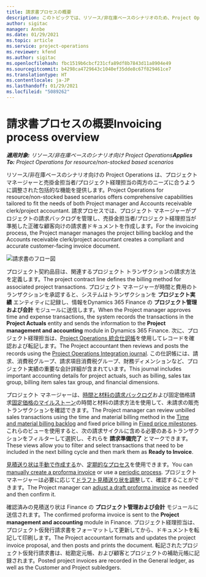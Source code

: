 ```yaml
---
title: 請求書プロセスの概要
description: このトピックでは、リソース/非在庫ベースのシナリオのため、Project Operations における請求書のプロセス概要を説明します。
author: sigitac
manager: Annbe
ms.date: 01/29/2021
ms.topic: article
ms.service: project-operations
ms.reviewer: kfend
ms.author: sigitac
ms.openlocfilehash: fbc1519b6cbcf231cfa89df8b7843d11a8904e49
ms.sourcegitcommit: b4298ca4729643c1040ef35dde8c67f829461ce7
ms.translationtype: HT
ms.contentlocale: ja-JP
ms.lasthandoff: 01/29/2021
ms.locfileid: "5089262"
---
```

# <a name="invoicing-process-overview"></a><span data-ttu-id="8c941-103">請求書プロセスの概要</span><span class="sxs-lookup"><span data-stu-id="8c941-103">Invoicing process overview</span></span>

<span data-ttu-id="8c941-104">_**適用対象:** リソース/非在庫ベースのシナリオ向け Project Operations_</span><span class="sxs-lookup"><span data-stu-id="8c941-104">_**Applies To:** Project Operations for resource/non-stocked based scenarios_</span></span>

<span data-ttu-id="8c941-105">リソース/非在庫ベースのシナリオ向けの Project Operations は、プロジェクト マネージャーと売掛金担当者/プロジェクト経理担当の両方のニーズに合うように調整された包括的な機能を提供します。</span><span class="sxs-lookup"><span data-stu-id="8c941-105">Project Operations for resource/non-stocked based scenarios offers comprehensive capabilities tailored to fit the needs of both Project manager and Accounts receivable clerk/project accountant.</span></span> <span data-ttu-id="8c941-106">請求プロセスでは、プロジェクト マネージャーがプロジェクトの請求バックログを管理し、売掛金担当者/プロジェクト経理担当が準拠した正確な顧客向けの請求書ドキュメントを作成します。</span><span class="sxs-lookup"><span data-stu-id="8c941-106">For the invoicing process, the Project manager manages the project billing backlog and the Accounts receivable clerk/project accountant creates a compliant and accurate customer-facing invoice document.</span></span>

![請求書のフロー図](./media/invoicing-flow.png)

<span data-ttu-id="8c941-108">プロジェクト契約品目は、関連するプロジェクト トランザクションの請求方法を定義します。</span><span class="sxs-lookup"><span data-stu-id="8c941-108">The project contract line defines the billing method for associated project transactions.</span></span> <span data-ttu-id="8c941-109">プロジェクト マネージャーが時間と費用のトランザクションを承認すると、システムはトランザクションを **プロジェクト実績** エンティティに記録し、情報をDynamics 365 Finance の **プロジェクト管理および会計** モジュールに送信します。</span><span class="sxs-lookup"><span data-stu-id="8c941-109">When the Project manager approves time and expense transactions, the system records the transactions in the **Project Actuals** entity and sends the information to the **Project management and accounting** module in Dynamics 365 Finance.</span></span> <span data-ttu-id="8c941-110">次に、プロジェクト経理担当は、[Project Operations 統合仕訳帳](../project-accounting/project-operations-integration-journal.md)を使用してレコードを確認および転記します。</span><span class="sxs-lookup"><span data-stu-id="8c941-110">The Project accountant then reviews and posts the records using the [Project Operations Integration journal](../project-accounting/project-operations-integration-journal.md).</span></span> <span data-ttu-id="8c941-111">この仕訳帳には、請求、消費税グループ、請求項目消費税グループ、財務ディメンションなど、プロジェクト実績の重要な会計詳細が含まれています。</span><span class="sxs-lookup"><span data-stu-id="8c941-111">This journal includes important accounting details for project actuals, such as billing, sales tax group, billing item sales tax group, and financial dimensions.</span></span>

<span data-ttu-id="8c941-112">プロジェクト マネージャーは、[時間と材料の請求バックログ](../proforma-invoicing/manage-billing-backlog.md#time-and-material-billing-backlog)および固定価格請求[固定価格のマイルストーン](../proforma-invoicing/manage-billing-backlog.md#fixed-price-milestones)の時間と材料の請求方法を使用して、未請求の販売トランザクションを確認できます。</span><span class="sxs-lookup"><span data-stu-id="8c941-112">The Project manager can review unbilled sales transactions using the time and material billing method in the [Time and material billing backlog](../proforma-invoicing/manage-billing-backlog.md#time-and-material-billing-backlog) and fixed price billing in [Fixed price milestones](../proforma-invoicing/manage-billing-backlog.md#fixed-price-milestones).</span></span> <span data-ttu-id="8c941-113">これらのビューを使用すると、次の請求サイクルに含める必要のあるトランザクションをフィルターして選択し、それらを **請求準備完了** とマークできます。</span><span class="sxs-lookup"><span data-stu-id="8c941-113">These views allow you to filter and select transactions that need to be included in the next billing cycle and then mark them as **Ready to Invoice**.</span></span>

<span data-ttu-id="8c941-114">[見積送り状は手動で作成する](../proforma-invoicing/create-manual-proforma-invoice.md)か、[定期的なプロセス](../proforma-invoicing/configure-automated-invoice-creation.md)を使用できます。</span><span class="sxs-lookup"><span data-stu-id="8c941-114">You can [manually create a proforma invoice](../proforma-invoicing/create-manual-proforma-invoice.md) or use a [periodic process](../proforma-invoicing/configure-automated-invoice-creation.md).</span></span> <span data-ttu-id="8c941-115">プロジェクトマネージャーは必要に応じて[ドラフト見積送り状を調整](../proforma-invoicing/manage-proforma-invoice.md)して、確認することができます。</span><span class="sxs-lookup"><span data-stu-id="8c941-115">The Project manager can [adjust a draft proforma invoice](../proforma-invoicing/manage-proforma-invoice.md) as needed and then confirm it.</span></span>

<span data-ttu-id="8c941-116">確認済みの見積送り状は Finance の **プロジェクト管理および会計** モジュールに送信されます。</span><span class="sxs-lookup"><span data-stu-id="8c941-116">The confirmed proforma invoice is sent to the **Project management and accounting** module in Finance.</span></span> <span data-ttu-id="8c941-117">プロジェクト経理担当は、プロジェクト仮発行請求書をフォーマットして更新してから、ドキュメントを転記して印刷します。</span><span class="sxs-lookup"><span data-stu-id="8c941-117">The Project accountant formats and updates the project invoice proposal, and then posts and prints the document.</span></span> <span data-ttu-id="8c941-118">転記されたプロジェクト仮発行請求書は、総勘定元帳、および顧客とプロジェクトの補助元帳に記録されます。</span><span class="sxs-lookup"><span data-stu-id="8c941-118">Posted project invoices are recorded in the General ledger, as well as the Customer and Project subledgers.</span></span>
